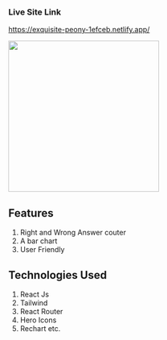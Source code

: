 

### Live Site Link

https://exquisite-peony-1efceb.netlify.app/

<img width="300" src="C:\Users\user\Desktop\Screenshot (4).png">

## Features

1. Right and Wrong Answer couter
2. A bar chart
3. User Friendly

## Technologies Used

1. React Js
2. Tailwind
3. React Router
4. Hero Icons
5. Rechart
etc.

